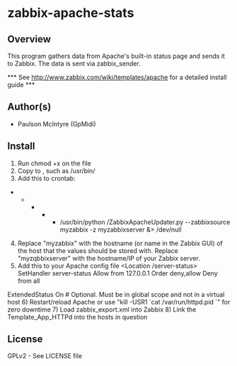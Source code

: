 zabbix-apache-stats
===================

Overview
--------
This program gathers data from Apache's 
built-in status page and sends it to 
Zabbix. The data is sent via zabbix_sender.

*** See http://www.zabbix.com/wiki/templates/apache for a detailed install guide *** 

Author(s)
--------
* Paulson McIntyre (GpMidi)

Install
--------
1) Run chmod +x on the file
2) Copy to <some location>, such as /usr/bin/
3) Add this to crontab: 
* * * * * /usr/bin/python <some location>/ZabbixApacheUpdater.py --zabbixsource myzabbix -z myzabbixserver &> /dev/null
4) Replace "myzabbix" with the hostname (or name in the Zabbix GUI) 
of the host that the values should be stored with. Replace "myzqbbixserver" 
with the hostname/IP of your Zabbix server. 
5) Add this to your Apache config file
<Location /server-status>
        SetHandler server-status
        Allow from 127.0.0.1
        Order deny,allow
        Deny from all
</Location>
ExtendedStatus On # Optional. Must be in global scope and not in a virtual host
6) Restart/reload Apache or use "kill -USR1 `cat /var/run/httpd.pid `" for zero downtime
7) Load zabbix_export.xml into Zabbix
8) Link the Template_App_HTTPd into the hosts in question

License
--------
GPLv2 - See LICENSE file
